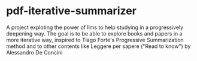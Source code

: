 # pdf-iterative-summarizer
A project exploting the power of llms to help studying in a progressively deepening way. The goal is to be able to explore books and papers in a more iterative way, inspired to Tiago Forte's Progressive Summarization method and to other contents like Leggere per sapere ("Read to know") by Alessandro De Concini

